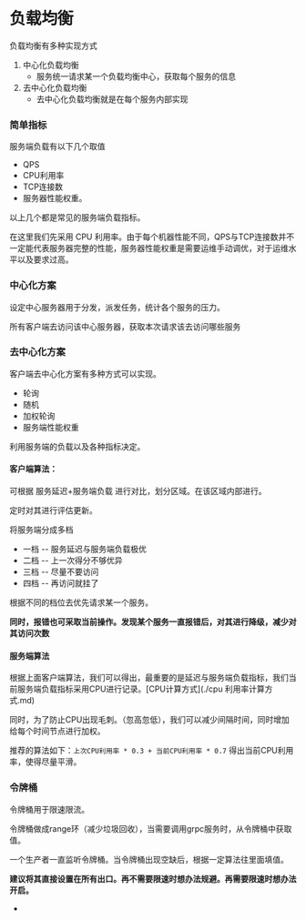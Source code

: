 # 负载均衡



负载均衡有多种实现方式

1. 中心化负载均衡
   - 服务统一请求某一个负载均衡中心，获取每个服务的信息
2. 去中心化负载均衡
   - 去中心化负载均衡就是在每个服务内部实现

### 简单指标

服务端负载有以下几个取值

- QPS
- CPU利用率
- TCP连接数
- 服务器性能权重。

以上几个都是常见的服务端负载指标。

在这里我们先采用 CPU 利用率。由于每个机器性能不同，QPS与TCP连接数并不一定能代表服务器完整的性能，服务器性能权重是需要运维手动调优，对于运维水平以及要求过高。



### 中心化方案

设定中心服务器用于分发，派发任务，统计各个服务的压力。

所有客户端去访问该中心服务器，获取本次请求该去访问哪些服务



### 去中心化方案

客户端去中心化方案有多种方式可以实现。

- 轮询
- 随机
- 加权轮询
- 服务端性能权重



利用服务端的负载以及各种指标决定。





#### 客户端算法：

可根据 服务延迟+服务端负载 进行对比，划分区域。在该区域内部进行。

定时对其进行评估更新。

将服务端分成多档

- 一档 -- 服务延迟与服务端负载极优
- 二档 -- 上一次得分不够优异
- 三档 -- 尽量不要访问
- 四档 -- 再访问就挂了



根据不同的档位去优先请求某一个服务。

**同时，报错也可采取当前操作。发现某个服务一直报错后，对其进行降级，减少对其访问次数**



#### 服务端算法

根据上面客户端算法，我们可以得出，最重要的是延迟与服务端负载指标，我们当前服务端负载指标采用CPU进行记录。[CPU计算方式](./cpu 利用率计算方式.md)

同时，为了防止CPU出现毛刺。（忽高忽低），我们可以减少间隔时间，同时增加给每个时间节点进行加权。

推荐的算法如下：`上次CPU利用率 * 0.3 + 当前CPU利用率 * 0.7` 得出当前CPU利用率，使得尽量平滑。





### 令牌桶

令牌桶用于限速限流。

令牌桶做成range环（减少垃圾回收），当需要调用grpc服务时，从令牌桶中获取值。

一个生产者一直监听令牌桶。当令牌桶出现空缺后，根据一定算法往里面填值。

**建议将其直接设置在所有出口。再不需要限速时想办法规避。再需要限速时想办法开启。**

- 